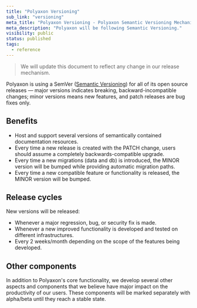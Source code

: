 ```yaml
---
title: "Polyaxon Versioning"
sub_link: "versioning"
meta_title: "Polyaxon Versioning - Polyaxon Semantic Versioning Mechanism"
meta_description: "Polyaxon will be following Semantic Versioning."
visibility: public
status: published
tags:
  - reference
---
```


> We will update this document to reflect any change in our release mechanism.

Polyaxon is using a SemVer ([Semantic Versioning](https://semver.org/)) for all of its open source releases — major versions indicates breaking, 
backward-incompatible changes; minor versions means new features, and patch releases are bug fixes only.

## Benefits

 * Host and support several versions of semantically contained documentation resources.
 * Every time a new release is created with the PATCH change, users should assume a completely backwards-compatible upgrade.
 * Every time a new migrations (data and db) is introduced, the MINOR version will be bumped while providing automatic migration paths.
 * Every time a new compatible feature or functionality is released, the MINOR version will be bumped.

## Release cycles

New versions will be released:

  * Whenever a major regression, bug, or security fix is made.
  * Whenever a new improved functionality is developed and tested on different infrastructures.
  * Every 2 weeks/month depending on the scope of the features being developed. 

## Other components

In addition to Polyaxon's core functionality, we develop several other aspects and components that we believe have major impact on the productivity of our users. 
These components will be marked separately with alpha/beta until they reach a stable state.

